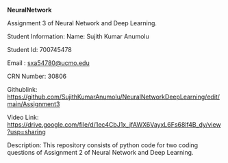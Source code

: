**NeuralNetwork**

Assignment 3 of Neural Network and Deep Learning.

Student Information: Name: Sujith Kumar Anumolu

Student Id: 700745478

Email : sxa54780@ucmo.edu

CRN Number: 30806

Githublink: https://github.com/SujithKumarAnumolu/NeuralNetworkDeepLearning/edit/main/Assignment3

Video Link: https://drive.google.com/file/d/1ec4CbJ1x_jfAWX6VayxL6Fs68lf4B_dy/view?usp=sharing

Description: This repository consists of python code for two coding questions of Assignment 2 of Neural Network and Deep Learning.
